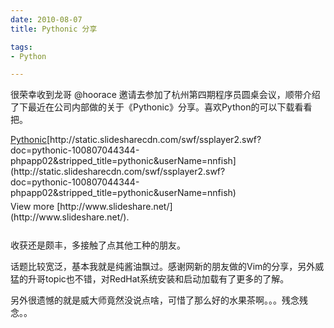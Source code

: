 ```yaml
---
date: 2010-08-07
title: Pythonic 分享

tags:
- Python

---
```


很荣幸收到龙哥 @hoorace  邀请去参加了杭州第四期程序员圆桌会议，顺带介绍了下最近在公司内部做的关于《Pythonic》分享。喜欢Python的可以下载看看把。
<div id="__ss_4919596" style="width:425px;"><a title="Pythonic" href="http://www.slideshare.net/nnfish/pythonic">Pythonic</a>[http://static.slidesharecdn.com/swf/ssplayer2.swf?doc=pythonic-100807044344-phpapp02&amp;stripped_title=pythonic&amp;userName=nnfish](http://static.slidesharecdn.com/swf/ssplayer2.swf?doc=pythonic-100807044344-phpapp02&amp;stripped_title=pythonic&amp;userName=nnfish)&nbsp;
<div style="padding:5px 0 12px;">View more [http://www.slideshare.net/](http://www.slideshare.net/).</div>
</div>

收获还是颇丰，多接触了点其他工种的朋友。

话题比较宽泛，基本我就是纯酱油飘过。感谢网新的朋友做的Vim的分享，另外威猛的升哥topic也不错，对RedHat系统安装和启动加载有了更多的了解。

另外很遗憾的就是威大师竟然没说点啥，可惜了那么好的水果茶啊。。。残念残念。。

